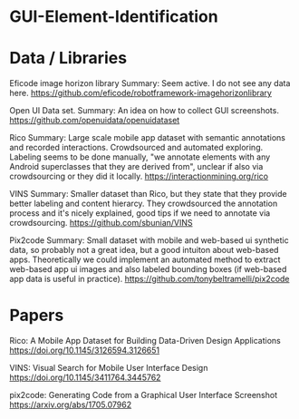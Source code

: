 # GUI-Element-Identification

# Data / Libraries

Eficode image horizon library
Summary: Seem active. I do not see any data here. 
https://github.com/eficode/robotframework-imagehorizonlibrary

Open UI Data set. 
Summary: An idea on how to collect GUI screenshots. 
https://github.com/openuidata/openuidataset

Rico
Summary: Large scale mobile app dataset with semantic annotations and recorded interactions. Crowdsourced and automated exploring. Labeling seems to be done manually, "we annotate elements with any Android superclasses that they are derived from", unclear if also via crowdsourcing or they did it locally.
https://interactionmining.org/rico

VINS
Summary: Smaller dataset than Rico, but they state that they provide better labeling and content hierarcy. They crowdsourced the annotation process and it's nicely explained, good tips if we need to annotate via crowdsourcing.
https://github.com/sbunian/VINS

Pix2code 
Summary: Small dataset with mobile and web-based ui 
synthetic data, so probably not a great idea, but a good intuiton about web-based apps.
Theoretically we could implement an automated method to extract web-based app ui images and also labeled bounding boxes (if web-based app data is useful in practice).
https://github.com/tonybeltramelli/pix2code

# Papers
Rico: A Mobile App Dataset for Building Data-Driven Design Applications
https://doi.org/10.1145/3126594.3126651

VINS: Visual Search for Mobile User Interface Design
https://doi.org/10.1145/3411764.3445762

pix2code: Generating Code from a Graphical User Interface Screenshot
https://arxiv.org/abs/1705.07962
